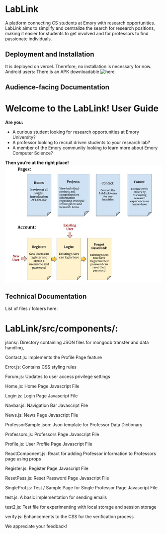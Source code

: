 # LabLink
A platform connecting CS students at Emory with research opportunities. LabLink aims to simplify and centralize the search for research positions, making it easier for students to get involved and for professors to find passionate individuals.

## Deployment and Installation

It is deployed on vercel. Therefore, no installation is necessary for now. 
Android users: There is an APK downloadable ![here](https://www.upload-apk.com/en/1ggwF4ZCCwGOYzA)
## Audience-facing Documentation
# Welcome to the LabLink! User Guide

**Are you:**
- A curious student looking for research opportunities at Emory University?
- A professor looking to recruit driven students to your research lab?
- A member of the Emory community looking to learn more about Emory Computer Science?

**Then you’re at the right place!**
![Example Image](public/images/CS_370_User_Documentation.jpg)


## Technical Documentation

List of files / folders here:
# LabLink/src/components/:
jsons/: Directory containing JSON files for mongodb transfer and data handling, 

Contact.js: Implements the Profile Page feature

Error.js: Contains CSS styling rules

Forum.js: Updates to user access privilege settings

Home.js: Home Page Javascript File 

Login.js: Login Page Javascript File

Navbar.js: Navigation Bar Javascript File 

News.js: News Page Javascript File 

ProfessorSample.json: Json template for Professor Data Dictionary

Professors.js: Professors Page Javascript File 

Profile.js: User Profile Page Javascript File

ReactComponent.js: React for adding Professor information to Professors page using props

Register.js: Register Page Javascript File 

ResetPass.js:  Reset Password Page Javascript File 

SingleProf.js: Test / Sample Page for Single Professor Page Javascript File 

test.js: A basic implementation for sending emails

test2.js: Test file for experimenting with local storage and session storage

verify.js: Enhancements to the CSS for the verification process

We appreciate your feedback!


